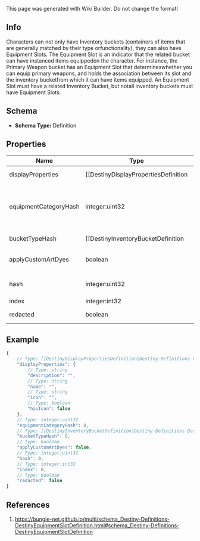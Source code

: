 <span class="wiki-builder">This page was generated with Wiki Builder. Do not change the format!</span>

## Info
Characters can not only have Inventory buckets (containers of items that are generally matched by their type orfunctionality), they can also have Equipment Slots. The Equipment Slot is an indicator that the related bucket can have instanced items equippedon the character.  For instance, the Primary Weapon bucket has an Equipment Slot that determineswhether you can equip primary weapons, and holds the association between its slot and the inventory bucketfrom which it can have items equipped. An Equipment Slot must have a related Inventory Bucket, but notall inventory buckets must have Equipment Slots.

## Schema
* **Schema Type:** Definition

## Properties
Name | Type | Description
---- | ---- | -----------
displayProperties | [[DestinyDisplayPropertiesDefinition|Destiny-Definitions-Common-DestinyDisplayPropertiesDefinition]]:Definition | 
equipmentCategoryHash | integer:uint32 | These technically point to &quot;Equipment Category Definitions&quot;.  But don't get excited.  There'snothing of significant value in those definitions, so I didn't bother to expose them.  You can use thehash here to group equipment slots by common functionality, which serves the same purpose as if we hadthe Equipment Category definitions exposed.
bucketTypeHash | [[DestinyInventoryBucketDefinition|Destiny-Definitions-DestinyInventoryBucketDefinition]]:ManifestDefinition:integer:uint32 | The inventory bucket that owns this equipment slot.
applyCustomArtDyes | boolean | If True, equipped items should have their custom art dyes applied when rendering the item.Otherwise, custom art dyes on an item should be ignored if the item is equipped in this slot.
hash | integer:uint32 | The unique identifier for this entity.  Guaranteed to be unique for the type of entity, but not globally. When entities refer to each other in Destiny content, it is this hash that they are referring to.
index | integer:int32 | The index of the entity as it was found in the investment tables.
redacted | boolean | If this is true, then there is an entity with this identifier/type combination, but BNet isnot yet allowed to show it.  Sorry!

## Example
```javascript
{
    // Type: [[DestinyDisplayPropertiesDefinition|Destiny-Definitions-Common-DestinyDisplayPropertiesDefinition]]:Definition
    "displayProperties": {
        // Type: string
        "description": "",
        // Type: string
        "name": "",
        // Type: string
        "icon": "",
        // Type: boolean
        "hasIcon": false
    },
    // Type: integer:uint32
    "equipmentCategoryHash": 0,
    // Type: [[DestinyInventoryBucketDefinition|Destiny-Definitions-DestinyInventoryBucketDefinition]]:ManifestDefinition:integer:uint32
    "bucketTypeHash": 0,
    // Type: boolean
    "applyCustomArtDyes": false,
    // Type: integer:uint32
    "hash": 0,
    // Type: integer:int32
    "index": 0,
    // Type: boolean
    "redacted": false
}

```

## References
1. https://bungie-net.github.io/multi/schema_Destiny-Definitions-DestinyEquipmentSlotDefinition.html#schema_Destiny-Definitions-DestinyEquipmentSlotDefinition

